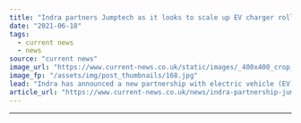 ```yaml
---
title: "Indra partners Jumptech as it looks to scale up EV charger rollout"
date: "2021-06-18"
tags: 
  - current news
  - news
source: "current news"
image_url: "https://www.current-news.co.uk/static/images/_400x400_crop_center-center/House-Charger-Indra-partnership-credit-Jumptech.jpg"
image_fp: "/assets/img/post_thumbnails/168.jpg"
lead: "​Indra has announced a new partnership with electric vehicle (EV) software provider Jumptech to help it scale up the rollout of its charging solution."
article_url: "https://www.current-news.co.uk/news/indra-partnership-jumptech-as-it-looks-to-scale-up-ev-charger-rollout?utm_source=rss-feeds&utm_medium=rss&utm_campaign=rss"
---
```


---
